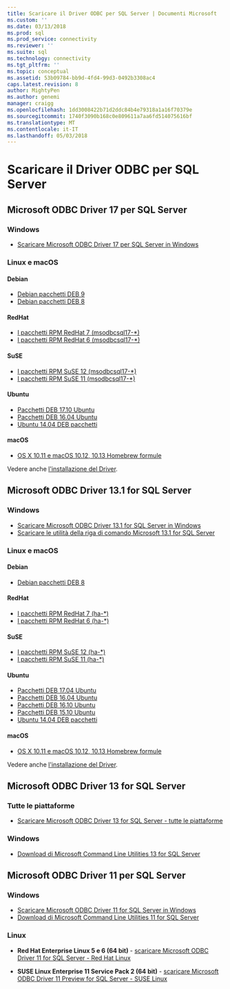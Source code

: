 ```yaml
---
title: Scaricare il Driver ODBC per SQL Server | Documenti Microsoft
ms.custom: ''
ms.date: 03/13/2018
ms.prod: sql
ms.prod_service: connectivity
ms.reviewer: ''
ms.suite: sql
ms.technology: connectivity
ms.tgt_pltfrm: ''
ms.topic: conceptual
ms.assetid: 53b09784-bb9d-4fd4-99d3-0492b3308ac4
caps.latest.revision: 8
author: MightyPen
ms.author: genemi
manager: craigg
ms.openlocfilehash: 1dd3008422b71d2ddc84b4e79318a1a16f70379e
ms.sourcegitcommit: 1740f3090b168c0e809611a7aa6fd514075616bf
ms.translationtype: MT
ms.contentlocale: it-IT
ms.lasthandoff: 05/03/2018
---
```

# <a name="download-odbc-driver-for-sql-server"></a>Scaricare il Driver ODBC per SQL Server

## <a name="microsoft-odbc-driver-17-for-sql-server"></a>Microsoft ODBC Driver 17 per SQL Server

### <a name="windows"></a>Windows

- [Scaricare Microsoft ODBC Driver 17 per SQL Server in Windows](https://www.microsoft.com/download/details.aspx?id=56567)

### <a name="linux-and-macos"></a>Linux e macOS

#### <a name="debian"></a>Debian
- [Debian pacchetti DEB 9](https://packages.microsoft.com/debian/9/prod/pool/main/m/msodbcsql17/)
- [Debian pacchetti DEB 8](https://packages.microsoft.com/debian/8/prod/pool/main/m/msodbcsql17/)

#### <a name="redhat"></a>RedHat
- [I pacchetti RPM RedHat 7 (msodbcsql17-*)](https://packages.microsoft.com/rhel/7/prod/)
- [I pacchetti RPM RedHat 6 (msodbcsql17-*)](https://packages.microsoft.com/rhel/6.8/prod/)

#### <a name="suse"></a>SuSE
- [I pacchetti RPM SuSE 12 (msodbcsql17-*)](https://packages.microsoft.com/sles/12/prod/)
- [I pacchetti RPM SuSE 11 (msodbcsql17-*)](https://packages.microsoft.com/sles/11/prod/)

#### <a name="ubuntu"></a>Ubuntu
- [Pacchetti DEB 17.10 Ubuntu](https://packages.microsoft.com/ubuntu/17.10/prod/pool/main/m/msodbcsql17/)
- [Pacchetti DEB 16.04 Ubuntu](https://packages.microsoft.com/ubuntu/16.04/prod/pool/main/m/msodbcsql17/)
- [Ubuntu 14.04 DEB pacchetti](https://packages.microsoft.com/ubuntu/14.04/prod/pool/main/m/msodbcsql17/) 

#### <a name="macos"></a>macOS
- [OS X 10.11 e macOS 10.12, 10.13 Homebrew formule](https://github.com/Microsoft/homebrew-mssql-release)

Vedere anche [l'installazione del Driver](linux-mac/installing-the-microsoft-odbc-driver-for-sql-server.md).

## <a name="microsoft-odbc-driver-131-for-sql-server"></a>Microsoft ODBC Driver 13.1 for SQL Server

### <a name="windows"></a>Windows

- [Scaricare Microsoft ODBC Driver 13.1 for SQL Server in Windows](https://www.microsoft.com/download/details.aspx?id=53339)
- [Scaricare le utilità della riga di comando Microsoft 13.1 for SQL Server](https://www.microsoft.com/download/details.aspx?id=53591)

### <a name="linux-and-macos"></a>Linux e macOS

#### <a name="debian"></a>Debian
- [Debian pacchetti DEB 8](https://packages.microsoft.com/debian/8/prod/pool/main/m/msodbcsql/)

#### <a name="redhat"></a>RedHat
- [I pacchetti RPM RedHat 7 (ha-*)](https://packages.microsoft.com/rhel/7/prod/)
- [I pacchetti RPM RedHat 6 (ha-*)](https://packages.microsoft.com/rhel/6.8/prod/)

#### <a name="suse"></a>SuSE
- [I pacchetti RPM SuSE 12 (ha-*)](https://packages.microsoft.com/sles/12/prod/)
- [I pacchetti RPM SuSE 11 (ha-*)](https://packages.microsoft.com/sles/11/prod/)

#### <a name="ubuntu"></a>Ubuntu
- [Pacchetti DEB 17.04 Ubuntu](https://packages.microsoft.com/ubuntu/17.04/prod/pool/main/m/msodbcsql/)
- [Pacchetti DEB 16.04 Ubuntu](https://packages.microsoft.com/ubuntu/16.04/prod/pool/main/m/msodbcsql/)
- [Pacchetti DEB 16.10 Ubuntu](https://packages.microsoft.com/ubuntu/16.10/prod/pool/main/m/msodbcsql/)
- [Pacchetti DEB 15.10 Ubuntu](https://packages.microsoft.com/ubuntu/15.10/prod/pool/main/m/msodbcsql/)
- [Ubuntu 14.04 DEB pacchetti](https://packages.microsoft.com/ubuntu/14.04/prod/pool/main/m/msodbcsql/) 

#### <a name="macos"></a>macOS
- [OS X 10.11 e macOS 10.12, 10.13 Homebrew formule](https://github.com/Microsoft/homebrew-mssql-release)

Vedere anche [l'installazione del Driver](linux-mac/installing-the-microsoft-odbc-driver-for-sql-server.md).

## <a name="microsoft-odbc-driver-13-for-sql-server"></a>Microsoft ODBC Driver 13 for SQL Server  

### <a name="all-platforms"></a>Tutte le piattaforme  

- [Scaricare Microsoft ODBC Driver 13 for SQL Server - tutte le piattaforme](https://www.microsoft.com/download/details.aspx?id=50420)

### <a name="windows"></a>Windows

- [Download di Microsoft Command Line Utilities 13 for SQL Server](https://www.microsoft.com/download/details.aspx?id=52680)

## <a name="microsoft-odbc-driver-11-for-sql-server"></a>Microsoft ODBC Driver 11 per SQL Server  

### <a name="windows"></a>Windows

- [Scaricare Microsoft ODBC Driver 11 for SQL Server in Windows](https://www.microsoft.com/download/details.aspx?id=36434)  
- [Download di Microsoft Command Line Utilities 11 for SQL Server](https://www.microsoft.com/download/details.aspx?id=36433)  

### <a name="linux"></a>Linux

- **Red Hat Enterprise Linux 5 e 6 (64 bit)** - [scaricare Microsoft ODBC Driver 11 for SQL Server - Red Hat Linux](http://go.microsoft.com/fwlink/?LinkId=267321)

- **SUSE Linux Enterprise 11 Service Pack 2 (64 bit)** - [scaricare Microsoft ODBC Driver 11 Preview for SQL Server - SUSE Linux](http://go.microsoft.com/fwlink/?LinkId=264916)
